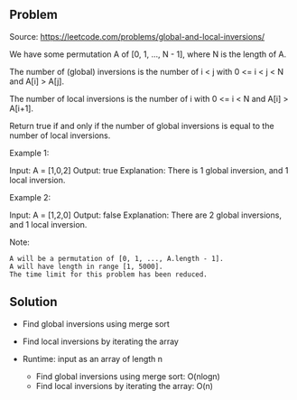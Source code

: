 ## Problem

Source: https://leetcode.com/problems/global-and-local-inversions/

We have some permutation A of [0, 1, ..., N - 1], where N is the length of A.

The number of (global) inversions is the number of i < j with 0 <= i < j < N and A[i] > A[j].

The number of local inversions is the number of i with 0 <= i < N and A[i] > A[i+1].

Return true if and only if the number of global inversions is equal to the number of local inversions.

Example 1:

Input: A = [1,0,2]
Output: true
Explanation: There is 1 global inversion, and 1 local inversion.

Example 2:

Input: A = [1,2,0]
Output: false
Explanation: There are 2 global inversions, and 1 local inversion.

Note:

    A will be a permutation of [0, 1, ..., A.length - 1].
    A will have length in range [1, 5000].
    The time limit for this problem has been reduced.

## Solution

- Find global inversions using merge sort
- Find local inversions by iterating the array

- Runtime: input as an array of length n
    + Find global inversions using merge sort: O(nlogn)
    + Find local inversions by iterating the array: O(n)